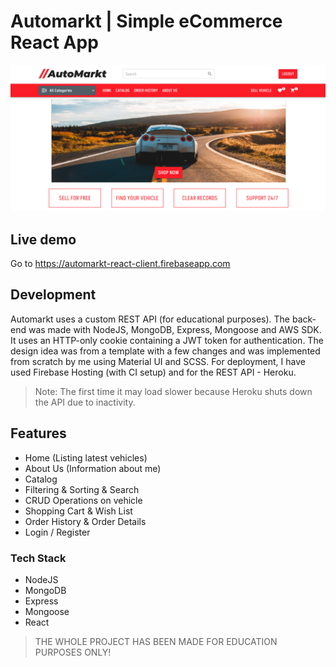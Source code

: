 # Automarkt | Simple eCommerce React App

[![](assets/HomeLogged.png)](https://automarkt-react-client.firebaseapp.com)

## Live demo

Go to https://automarkt-react-client.firebaseapp.com

## Development
Automarkt uses a custom REST API (for educational purposes). The back-end was made with NodeJS, MongoDB, Express, Mongoose and AWS SDK. It uses an HTTP-only cookie containing a JWT token for authentication. The design idea was from a template with a few changes and was implemented from scratch by me using Material UI and SCSS. For deployment, I have used Firebase Hosting (with CI setup) and for the REST API - Heroku.

> Note: The first time it may load slower because Heroku shuts down the API due to inactivity.

## Features

- Home (Listing latest vehicles)
- About Us (Information about me)
- Catalog
- Filtering & Sorting & Search
- CRUD Operations on vehicle
- Shopping Cart & Wish List
- Order History & Order Details
- Login / Register

### Tech Stack

- NodeJS
- MongoDB
- Express
- Mongoose
- React

> THE WHOLE PROJECT HAS BEEN MADE FOR EDUCATION PURPOSES ONLY!
